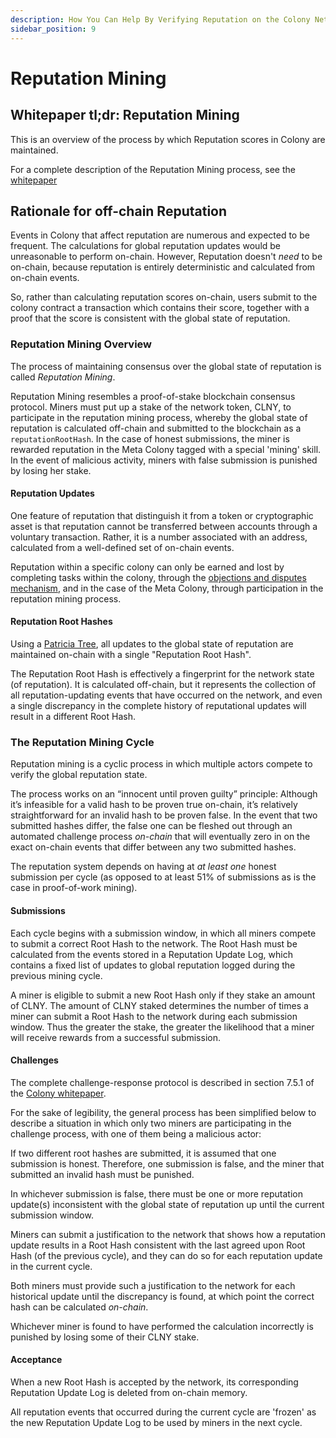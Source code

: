 ```yaml
---
description: How You Can Help By Verifying Reputation on the Colony Network
sidebar_position: 9
---
```


# Reputation Mining

## Whitepaper tl;dr: Reputation Mining

This is an overview of the process by which Reputation scores in Colony are maintained.

For a complete description of the Reputation Mining process, see the [whitepaper](https://colony.io/whitepaper.pdf)

## Rationale for off-chain Reputation

Events in Colony that affect reputation are numerous and expected to be frequent. The calculations for global reputation updates would be unreasonable to perform on-chain. However, Reputation doesn't _need_ to be on-chain, because reputation is entirely deterministic and calculated from on-chain events.

So, rather than calculating reputation scores on-chain, users submit to the colony contract a transaction which contains their score, together with a proof that the score is consistent with the global state of reputation.

### Reputation Mining Overview

The process of maintaining consensus over the global state of reputation is called _Reputation Mining_.

Reputation Mining resembles a proof-of-stake blockchain consensus protocol. Miners must put up a stake of the network token, CLNY, to participate in the reputation mining process, whereby the global state of reputation is calculated off-chain and submitted to the blockchain as a `reputationRootHash`. In the case of honest submissions, the miner is rewarded reputation in the Meta Colony tagged with a special 'mining' skill. In the event of malicious activity, miners with false submission is punished by losing her stake.

#### Reputation Updates

One feature of reputation that distinguish it from a token or cryptographic asset is that reputation cannot be transferred between accounts through a voluntary transaction. Rather, it is a number associated with an address, calculated from a well-defined set of on-chain events.

Reputation within a specific colony can only be earned and lost by completing tasks within the colony, through the [objections and disputes mechanism](disputes.md), and in the case of the Meta Colony, through participation in the reputation mining process.

#### Reputation Root Hashes

Using a [Patricia Tree](https://ethereum.org/en/developers/docs/data-structures-and-encoding/patricia-merkle-trie/), all updates to the global state of reputation are maintained on-chain with a single "Reputation Root Hash".

The Reputation Root Hash is effectively a fingerprint for the network state (of reputation). It is calculated off-chain, but it represents the collection of all reputation-updating events that have occurred on the network, and even a single discrepancy in the complete history of reputational updates will result in a different Root Hash.

### The Reputation Mining Cycle

Reputation mining is a cyclic process in which multiple actors compete to verify the global reputation state.

The process works on an “innocent until proven guilty” principle: Although it’s infeasible for a valid hash to be proven true on-chain, it’s relatively straightforward for an invalid hash to be proven false. In the event that two submitted hashes differ, the false one can be fleshed out through an automated challenge process _on-chain_ that will eventually zero in on the exact on-chain events that differ between any two submitted hashes.

The reputation system depends on having at _at least one_ honest submission per cycle (as opposed to at least 51% of submissions as is the case in proof-of-work mining).

#### Submissions

Each cycle begins with a submission window, in which all miners compete to submit a correct Root Hash to the network. The Root Hash must be calculated from the events stored in a Reputation Update Log, which contains a fixed list of updates to global reputation logged during the previous mining cycle.

A miner is eligible to submit a new Root Hash only if they stake an amount of CLNY. The amount of CLNY staked determines the number of times a miner can submit a Root Hash to the network during each submission window. Thus the greater the stake, the greater the likelihood that a miner will receive rewards from a successful submission.

#### Challenges

The complete challenge-response protocol is described in section 7.5.1 of the [Colony whitepaper](https://colony.io/whitepaper.pdf).

For the sake of legibility, the general process has been simplified below to describe a situation in which only two miners are participating in the challenge process, with one of them being a malicious actor:

If two different root hashes are submitted, it is assumed that one submission is honest. Therefore, one submission is false, and the miner that submitted an invalid hash must be punished.

In whichever submission is false, there must be one or more reputation update(s) inconsistent with the global state of reputation up until the current submission window.

Miners can submit a justification to the network that shows how a reputation update results in a Root Hash consistent with the last agreed upon Root Hash (of the previous cycle), and they can do so for each reputation update in the current cycle.

Both miners must provide such a justification to the network for each historical update until the discrepancy is found, at which point the correct hash can be calculated _on-chain_.

Whichever miner is found to have performed the calculation incorrectly is punished by losing some of their CLNY stake.

#### Acceptance

When a new Root Hash is accepted by the network, its corresponding Reputation Update Log is deleted from on-chain memory.

All reputation events that occurred during the current cycle are 'frozen' as the new Reputation Update Log to be used by miners in the next cycle.
